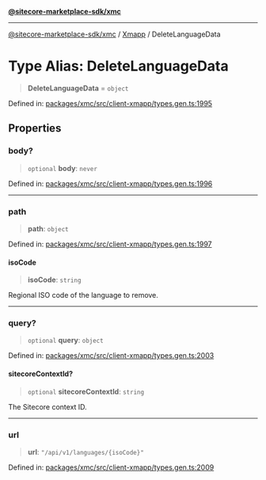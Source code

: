 [**@sitecore-marketplace-sdk/xmc**](../../../../README.md)

***

[@sitecore-marketplace-sdk/xmc](../../../../README.md) / [Xmapp](../README.md) / DeleteLanguageData

# Type Alias: DeleteLanguageData

> **DeleteLanguageData** = `object`

Defined in: [packages/xmc/src/client-xmapp/types.gen.ts:1995](https://github.com/Sitecore/marketplace-sdk/blob/main/packages/xmc/src/client-xmapp/types.gen.ts#L1995)

## Properties

### body?

> `optional` **body**: `never`

Defined in: [packages/xmc/src/client-xmapp/types.gen.ts:1996](https://github.com/Sitecore/marketplace-sdk/blob/main/packages/xmc/src/client-xmapp/types.gen.ts#L1996)

***

### path

> **path**: `object`

Defined in: [packages/xmc/src/client-xmapp/types.gen.ts:1997](https://github.com/Sitecore/marketplace-sdk/blob/main/packages/xmc/src/client-xmapp/types.gen.ts#L1997)

#### isoCode

> **isoCode**: `string`

Regional ISO code of the language to remove.

***

### query?

> `optional` **query**: `object`

Defined in: [packages/xmc/src/client-xmapp/types.gen.ts:2003](https://github.com/Sitecore/marketplace-sdk/blob/main/packages/xmc/src/client-xmapp/types.gen.ts#L2003)

#### sitecoreContextId?

> `optional` **sitecoreContextId**: `string`

The Sitecore context ID.

***

### url

> **url**: `"/api/v1/languages/{isoCode}"`

Defined in: [packages/xmc/src/client-xmapp/types.gen.ts:2009](https://github.com/Sitecore/marketplace-sdk/blob/main/packages/xmc/src/client-xmapp/types.gen.ts#L2009)
